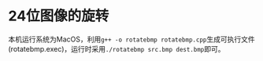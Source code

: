 # 24位图像的旋转

本机运行系统为MacOS，利用`g++ -o rotatebmp rotatebmp.cpp`生成可执行文件(rotatebmp.exec)，运行时采用`./rotatebmp src.bmp dest.bmp`即可。
